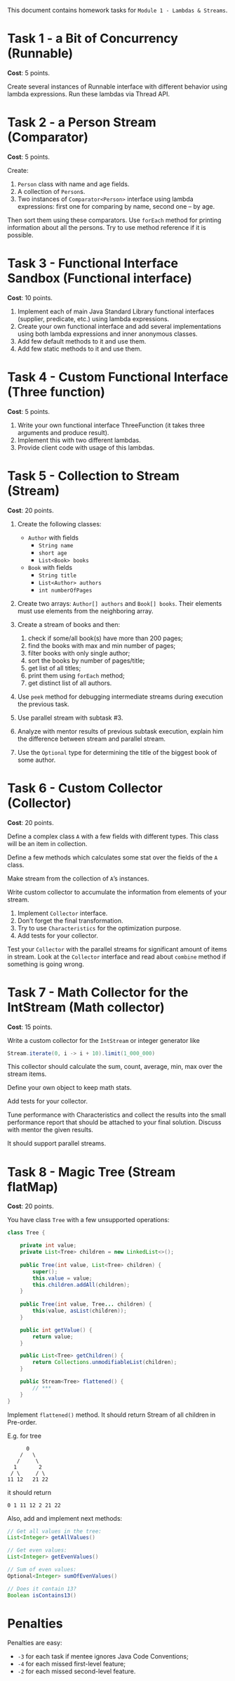 This document contains homework tasks for `Module 1 - Lambdas & Streams`.



Task 1 - a Bit of Concurrency (Runnable)
=============================

**Cost**: 5 points.

Create several instances of Runnable interface with different behavior using lambda expressions. Run these lambdas via Thread API.



Task 2 - a Person Stream (Comparator)
========================

**Cost**: 5 points.

Create:

1. `Person` class with name and age fields.
1. A collection of `Person`s.
1. Two instances of `Comparator<Person>` interface using lambda expressions: first one for comparing by name, second one – by age.

Then sort them using these comparators. Use `forEach` method for printing information about all the persons. Try to use method reference if it is possible.



Task 3 - Functional Interface Sandbox (Functional interface)
=====================================

**Cost**: 10 points.

1. Implement each of main Java Standard Library functional interfaces (supplier, predicate, etc.) using lambda expressions.
1. Create your own functional interface and add several implementations using both lambda expressions and inner anonymous classes.
1. Add few default methods to it and use them.
1. Add few static methods to it and use them.



Task 4 - Custom Functional Interface (Three function)
====================================

**Cost**: 5 points.

1. Write your own functional interface ThreeFunction (it takes three arguments and produce result).
1. Implement this with two different lambdas.
1. Provide client code with usage of this lambdas.


Task 5 - Collection to Stream (Stream)
=============================

**Cost**: 20 points.

1. Create the following classes:
    * `Author` with fields
        * `String name`
        * `short age`
        * `List<Book> books`
    * `Book` with fields
        * `String title`
        * `List<Author> authors`
        * `int numberOfPages`

2. Create two arrays: `Author[] authors` and `Book[] books`. Their elements must use elements from the neighboring array.

3. Create a stream of books and then:
    1. check if some/all book(s) have more than 200 pages;
    2. find the books with max and min number of pages;
    3. filter books with only single author;
    4. sort the books by number of pages/title;
    5. get list of all titles;
    6. print them using `forEach` method;
    7. get distinct list of all authors.

4. Use `peek` method for debugging intermediate streams during execution the previous task.
5. Use parallel stream with subtask #3.
6. Analyze with mentor results of previous subtask execution, explain him the difference between stream and parallel stream.
7. Use the `Optional` type for determining the title of the biggest book of some author.



Task 6 - Custom Collector (Collector)
=========================

**Cost**: 20 points.

Define a complex class `A` with a few fields with different types. This class will be an item in collection.

Define a few methods which calculates some stat over the fields of the `A` class.

Make stream from the collection of `A`’s instances.

Write custom collector to accumulate the information from elements of your stream.

1. Implement `Collector` interface.
1. Don’t forget the final transformation.
1. Try to use `Characteristics` for the optimization purpose.
1. Add tests for your collector.

Test your `Collector` with the parallel streams for significant amount of items in stream. Look at the `Collector` interface and read about `combine` method if something is going wrong.



Task 7 - Math Collector for the IntStream (Math collector)
=========================================

**Cost**: 15 points.

Write a custom collector for the `IntStream` or integer generator like

```java
Stream.iterate(0, i -> i + 10).limit(1_000_000)
```

This collector should calculate the sum, count, average, min, max over the stream items.

Define your own object to keep math stats.

Add tests for your collector.

Tune performance with Characteristics and collect the results into the small performance report that should be attached to your final solution. Discuss with mentor the given results.

It should support parallel streams.



Task 8 - Magic Tree (Stream flatMap)
===================

**Cost**: 20 points.

You have class `Tree` with a few unsupported operations:

```java
class Tree {

    private int value;
    private List<Tree> children = new LinkedList<>();
    
    public Tree(int value, List<Tree> children) {
        super();
        this.value = value;
        this.children.addAll(children);
    }
    
    public Tree(int value, Tree... children) {
        this(value, asList(children));
    }

    public int getValue() {
        return value;
    }

    public List<Tree> getChildren() {
        return Collections.unmodifiableList(children);
    }

    public Stream<Tree> flattened() {
        // ***
    }
}
```

Implement `flattened()` method. It should return Stream of all children in Pre-order.

E.g. for tree

```
      0
    /   \
   /     \
  1       2
 / \     / \
11 12   21 22
```

it should return

```
0 1 11 12 2 21 22
```

Also, add and implement next methods:

```java
// Get all values in the tree:
List<Integer> getAllValues()

// Get even values:
List<Integer> getEvenValues()

// Sum of even values:
Optional<Integer> sumOfEvenValues()

// Does it contain 13?
Boolean isContains13()
```



Penalties
=========

Penalties are easy:

* `-3` for each task if mentee ignores Java Code Conventions;
* `-4` for each missed first-level feature;
* `-2` for each missed second-level feature.
